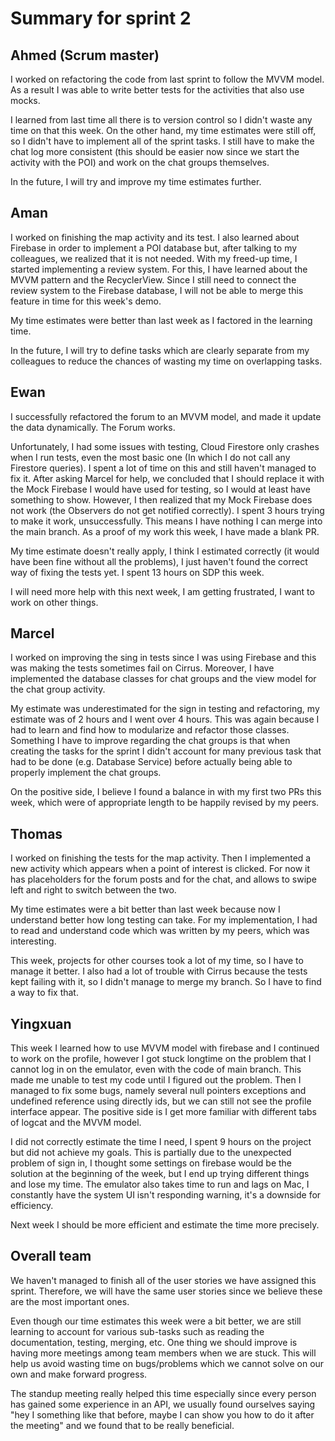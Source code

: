 # Summary for sprint 2

## Ahmed (Scrum master)

I worked on refactoring the code from last sprint to follow the MVVM model. As a result I was able to write better tests for the activities that also use mocks.

I learned from last time all there is to version control so I didn't waste any time on that this week. On the other hand, my time estimates were still off, so I didn't have to implement all of the sprint tasks. I still have to make the chat log more consistent (this should be easier now since we start the activity with the POI) and work on the chat groups themselves.

In the future, I will try and improve my time estimates further.


## Aman 

I worked on finishing the map activity and its test. I also learned about Firebase in order to implement a POI database but, after talking to my colleagues, we realized that it is not needed. With my freed-up time, I started implementing a review system. For this, I have learned about the MVVM pattern and the RecyclerView. Since I still need to connect the review system to the Firebase database, I will not be able to merge this feature in time for this week's demo.

My time estimates were better than last week as I factored in the learning time.

In the future, I will try to define tasks which are clearly separate from my colleagues to reduce the chances of wasting my time on overlapping tasks.


## Ewan

I successfully refactored the forum to an MVVM model, and made it update the data dynamically. The Forum works.

Unfortunately, I had some issues with testing, Cloud Firestore only crashes when I run tests, even the most basic one (In which I do not call any Firestore queries). I spent a lot of time on this and still haven't managed to fix it. After asking Marcel for help, we concluded that I should replace it with the Mock Firebase I would have used for testing, so I would at least have something to show.
However, I then realized that my Mock Firebase does not work (the Observers do not get notified correctly). I spent 3 hours trying to make it work, unsuccessfully.
This means I have nothing I can merge into the main branch. As a proof of my work this week, I have made a blank PR.

My time estimate doesn't really apply, I think I estimated correctly (it would have been fine without all the problems), I just haven't found the correct way of fixing the tests yet. I spent 13 hours on SDP this week.

I will need more help with this next week, I am getting frustrated, I want to work on other things.


## Marcel

I worked on improving the sing in tests since I was using Firebase and this was making the tests sometimes fail on Cirrus. Moreover, I have implemented the database classes for chat groups and the view model for the chat group activity.

My estimate was underestimated for the sign in testing and refactoring, my estimate was of 2 hours and I went over 4 hours. This was again because I had to learn and find how to modularize and refactor those classes. Something I have to improve regarding the chat groups is that when creating the tasks for the sprint I didn't account for many previous task that had to be done (e.g. Database Service) before actually being able to properly implement the chat groups.

On the positive side, I believe I found a balance in with my first two PRs this week, which were of appropriate length to be happily revised by my peers. 


## Thomas

I worked on finishing the tests for the map activity. Then I implemented a new activity which appears when a point of interest is clicked. For now it has placeholders for the forum posts and for the chat, and allows to swipe left and right to switch between the two.

My time estimates were a bit better than last week because now I understand better how long testing can take. For my implementation, I had to read and understand code which was written by my peers, which was interesting.

This week, projects for other courses took a lot of my time, so I have to manage it better. I also had a lot of trouble with Cirrus because the tests kept failing with it, so I didn't manage to merge my branch. So I have to find a way to fix that.


## Yingxuan

This week I learned how to use MVVM model with firebase and I continued to work on the profile, however I got stuck longtime on the problem that I cannot log in on the emulator, even with the code of main branch. This made me unable to test my code until I figured out the problem. Then I managed to fix some bugs, namely several null pointers exceptions and undefined reference using directly ids, but we can still not see the profile interface appear. The positive side is I get more familiar with different tabs of logcat and the MVVM model.

I did not correctly estimate the time I need, I spent 9 hours on the project but did not achieve my goals. This is partially due to the unexpected problem of sign in, I thought some settings on firebase would be the solution at the beginning of the week, but I end up trying different things and lose my time. The emulator also takes time to run and lags on Mac, I constantly have the system UI isn't responding warning, it's a downside for efficiency.

Next week I should be more efficient and estimate the time more precisely.



## Overall team

We haven't managed to finish all of the user stories we have assigned this sprint. Therefore, we will have the same user stories since we believe these are the most important ones.

Even though our time estimates this week were a bit better, we are still learning to account for various sub-tasks such as reading the documentation, testing, merging, etc. One thing we should improve is having more meetings among team members when we are stuck. This will help us avoid wasting time on bugs/problems which we cannot solve on our own and make forward progress.

The standup meeting really helped this time especially since every person has gained some experience in an API, we usually found ourselves saying "hey I something like that before, maybe I can show you how to do it after the meeting" and we found that to be really beneficial.


